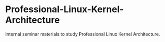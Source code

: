 # Professional-Linux-Kernel-Architecture
Internal seminar materials to study Professional Linux Kernel Architecture.  

<!--
Kernel study seminar material.
-->

